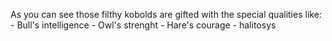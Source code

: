 As you can see those filthy kobolds are gifted with the special qualities like:
	- Bull's intelligence
	- Owl's strenght
	- Hare's courage
	- halitosys
